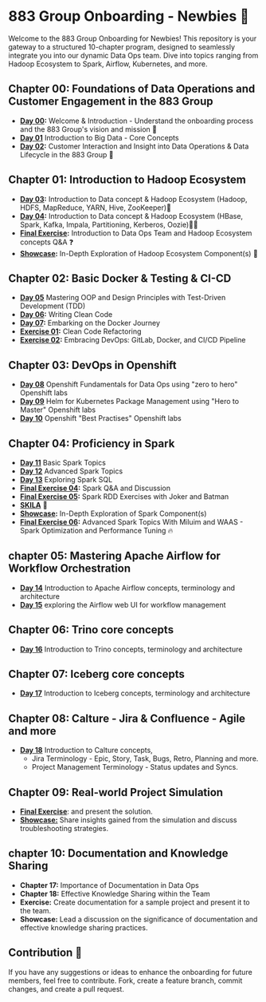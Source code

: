 # 883 Group Onboarding - Newbies :baby_bottle:

Welcome to the 883 Group Onboarding for Newbies! This repository is your gateway to a structured 10-chapter program, designed to seamlessly integrate you into our dynamic Data Ops team. Dive into topics ranging from Hadoop Ecosystem to Spark, Airflow, Kubernetes, and more.

## Chapter 00: Foundations of Data Operations and Customer Engagement in the 883 Group
- **[Day 00](./chapter_00/day_00.md):** Welcome & Introduction - Understand the onboarding process and the 883 Group's vision and mission :dart:
- **[Day 01](./chapter_00/day_01.md)** Introduction to Big Data - Core Concepts 
- **[Day 02](./chapter_00/day_02.md):** Customer Interaction and Insight into Data Operations & Data Lifecycle in the 883 Group
:bow_and_arrow:


## Chapter 01: Introduction to Hadoop Ecosystem
- **[Day 03](./chapter_01/day_03.md):**  Introduction to Data concept & Hadoop Ecosystem (Hadoop, HDFS, MapReduce, YARN, Hive, ZooKeeper):elephant:
- **[Day 04](./chapter_01/day_04.md):**  Introduction to Data concept & Hadoop Ecosystem (HBase, Spark, Kafka, Impala, Partitioning, Kerberos, Oozie):elephant::elephant:
- **[Final Exercise](./chapter_01/final_exercise_01.md):** Introduction to Data Ops Team and Hadoop Ecosystem concepts Q&A :question:
- **[Showcase](./chapter_01/showcase/showcase01.md):** In-Depth Exploration of Hadoop Ecosystem Component(s) :book:


## Chapter 02: Basic Docker & Testing & CI-CD
- **[Day 05](./chapter_02/day_05.md)** Mastering OOP and Design Principles with Test-Driven Development (TDD)
- **[Day 06](./chapter_02/day_06.md):**  Writing Clean Code
- **[Day 07](./chapter_02/day_07.md):** Embarking on the Docker Journey
- **[Exercise 01](./chapter_02/final_exercise_02.md):** Clean Code Refactoring 
- **[Exercise 02](./chapter_02/final_exercise_03.md):** Embracing DevOps: GitLab, Docker, and CI/CD Pipeline


## Chapter 03: DevOps in Openshift
- **[Day 08](https://883g.github.io/GO-TO-INTERNAL)** Openshift Fundamentals for Data Ops using "zero to hero" Openshift labs
- **[Day 09](https://883g.github.io/GO-TO-INTERNAL)** Helm for Kubernetes Package Management using "Hero to Master" Openshift labs 
- **[Day 10](https://883g.github.io/GO-TO-INTERNAL)**  Openshift "Best Practises"  Openshift labs

## Chapter 04: Proficiency in Spark
- **[Day 11](./chapter_04/day_11.md)** Basic Spark Topics
- **[Day 12](./chapter_04/day_12.md)** Advanced Spark Topics
- **[Day 13](./chapter_04/day_13.md)** Exploring Spark SQL
- **[Final Exercise 04](./chapter_04/final_exercise_04.md):** Spark Q&A and Discussion
- **[Final Exercise 05](./chapter_04/final_exercise_05.md):** Spark RDD Exercises with Joker and Batman
- **[SKILA](https://www.youtube.com/watch?v=dQw4w9WgXcQ)** :dancer:
- **[Showcase](./chapter_04/showcase/showcase_02.md):** In-Depth Exploration of Spark Component(s)
- **[Final Exercise 06](./chapter_04/final_exercise_06.md):** Advanced Spark Topics With Miluim and WAAS - Spark Optimization and Performance Tuning :fire:


## chapter 05: Mastering Apache Airflow for Workflow Orchestration

- **[Day 14](./chapter_05/day_14.md)** Introduction to Apache Airflow concepts, terminology and architecture
- **[Day 15](./chapter_05/day_15.md)** exploring the Airflow web UI for workflow management

## Chapter 06: Trino core concepts
- **[Day 16](./chapter_06/day_16.md)** Introduction to Trino concepts, terminology and architecture

## Chapter 07: Iceberg core concepts
- **[Day 17](./chapter_07/day_17.md)** Introduction to Iceberg concepts, terminology and architecture

## Chapter 08: Calture - Jira & Confluence - Agile and more
- **[Day 18](./chapter_08/day_18.md)** Introduction to Calture concepts, 
    - Jira Terminology - Epic, Story, Task, Bugs, Retro, Planning and more.
    - Project Management Terminology - Status updates and Syncs. 
    
## Chapter 09: Real-world Project Simulation
- [**Final Exercise**](FinalExercise.md): and present the solution.
- [**Showcase:**]() Share insights gained from the simulation and discuss troubleshooting strategies.

## chapter 10: Documentation and Knowledge Sharing
- **Chapter 17:** Importance of Documentation in Data Ops
- **Chapter 18:** Effective Knowledge Sharing within the Team
- **Exercise:** Create documentation for a sample project and present it to the team.
- **Showcase:** Lead a discussion on the significance of documentation and effective knowledge sharing practices.


## Contribution :raised_hands:
If you have any suggestions or ideas to enhance the onboarding for future members, feel free to contribute. Fork, create a feature branch, commit changes, and create a pull request.